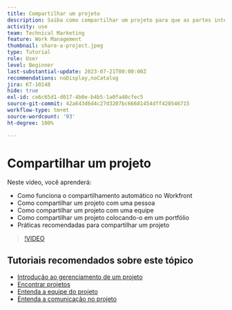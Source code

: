 ```yaml
---
title: Compartilhar um projeto
description: Saiba como compartilhar um projeto para que as partes interessadas e outros interessados possam ter visibilidade sobre o trabalho que está sendo realizado usando o [!DNL  Workfront].
activity: use
team: Technical Marketing
feature: Work Management
thumbnail: share-a-project.jpeg
type: Tutorial
role: User
level: Beginner
last-substantial-update: 2023-07-21T00:00:00Z
recommendations: noDisplay,noCatalog
jira: KT-10148
hide: true
exl-id: ce6c65d1-d017-4b0e-b4b5-1a0fa40cfec5
source-git-commit: 42a643d6d4c27d3207bc66681454dff420546715
workflow-type: tm+mt
source-wordcount: '93'
ht-degree: 100%

---
```



# Compartilhar um projeto

Neste vídeo, você aprenderá:

* Como funciona o compartilhamento automático no Workfront
* Como compartilhar um projeto com uma pessoa
* Como compartilhar um projeto com uma equipe
* Como compartilhar um projeto colocando-o em um portfólio
* Práticas recomendadas para compartilhar um projeto

>[!VIDEO](https://video.tv.adobe.com/v/3418904/?quality=12&learn=on)

## Tutoriais recomendados sobre este tópico

* [Introdução ao gerenciamento de um projeto](/help/manage-work/projects/getting-started-manage-a-project.md)
* [Encontrar projetos](/help/manage-work/projects/find-projects.md)
* [Entenda a equipe do projeto](/help/manage-work/projects/understand-the-project-team.md)
* [Entenda a comunicação no projeto](/help/manage-work/projects/understand-project-communication.md)
